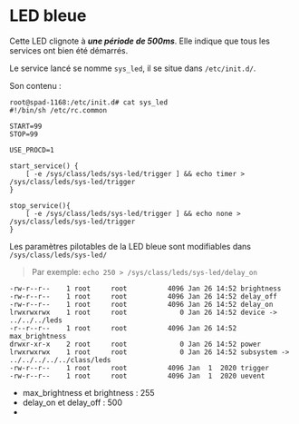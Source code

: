 # LED bleue

Cette LED clignote à ***une période de 500ms***. Elle indique que tous les services ont bien été
démarrés.

Le service lancé se nomme `sys_led`, il se situe dans `/etc/init.d/`.

Son contenu :
```
root@spad-1168:/etc/init.d# cat sys_led
#!/bin/sh /etc/rc.common

START=99
STOP=99

USE_PROCD=1

start_service() {
    [ -e /sys/class/leds/sys-led/trigger ] && echo timer > /sys/class/leds/sys-led/trigger
}

stop_service(){
    [ -e /sys/class/leds/sys-led/trigger ] && echo none > /sys/class/leds/sys-led/trigger
}
```
Les paramètres pilotables de la LED bleue sont modifiables dans `/sys/class/leds/sys-led/`
> Par exemple: 
> `echo 250 > /sys/class/leds/sys-led/delay_on`

```
-rw-r--r--    1 root     root          4096 Jan 26 14:52 brightness
-rw-r--r--    1 root     root          4096 Jan 26 14:52 delay_off
-rw-r--r--    1 root     root          4096 Jan 26 14:52 delay_on
lrwxrwxrwx    1 root     root             0 Jan 26 14:52 device -> ../../../leds
-r--r--r--    1 root     root          4096 Jan 26 14:52 max_brightness
drwxr-xr-x    2 root     root             0 Jan 26 14:52 power
lrwxrwxrwx    1 root     root             0 Jan 26 14:52 subsystem -> ../../../../../class/leds
-rw-r--r--    1 root     root          4096 Jan  1  2020 trigger
-rw-r--r--    1 root     root          4096 Jan  1  2020 uevent

```
- max_brightness et brightness : 255
- delay_on et delay_off : 500
- 


